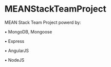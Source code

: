 MEANStackTeamProject
====================

MEAN Stack Team Project powerd by:

•	MongoDB, Mongoose

•	Express

•	AngularJS

•	NodeJS
